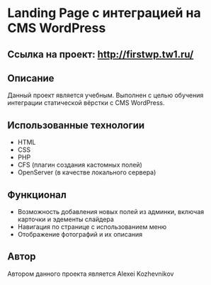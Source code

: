 
# Landing Page с интеграцией на CMS WordPress

## Ссылка на проект: http://firstwp.tw1.ru/

## Описание
Данный проект является учебным. Выполнен с целью обучения интеграции статической вёрстки с CMS WordPress.

## Использованные технологии
- HTML
- CSS
- PHP
- CFS (плагин создания кастомных полей)
- OpenServer (в качестве локального сервера)

## Функционал
- Возможность добавления новых полей из админки, включая карточки и эдементы слайдера
- Навигация по странице с использованием меню
- Отображение фотографий и их описания

## Автор
Автором данного проекта является Alexei Kozhevnikov